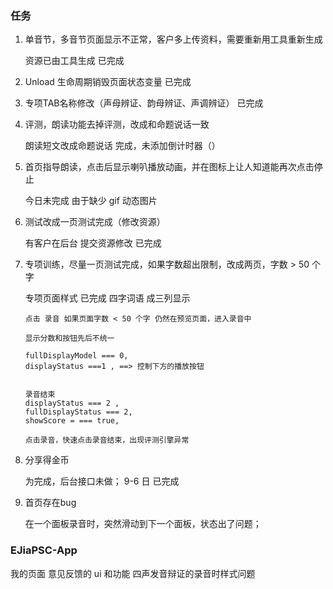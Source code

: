 ### 任务
1. 单音节，多音节页面显示不正常，客户多上传资料，需要重新用工具重新生成

      资源已由工具生成 已完成

2. Unload 生命周期销毁页面状态变量 已完成

3. 专项TAB名称修改（声母辨证、韵母辨证、声调辨证） 已完成

1. 评测，朗读功能去掉评测，改成和命题说话一致 

      朗读短文改成命题说话 完成，未添加倒计时器（）

2. 首页指导朗读，点击后显示喇叭播放动画，并在图标上让人知道能再次点击停止
   
     今日未完成 由于缺少 gif 动态图片

3. 测试改成一页测试完成（修改资源）

	有客户在后台 提交资源修改 已完成


4. 专项训练，尽量一页测试完成，如果字数超出限制，改成两页，字数 > 50 个字 

    专项页面样式 已完成
    四字词语 成三列显示	

	```
	点击 录音 如果页面字数 < 50 个字 仍然在预览页面，进入录音中

	显示分数和按钮先后不统一

	fullDisplayModel === 0,
	displayStatus ===1 , ==> 控制下方的播放按钮


	录音结束
	displayStatus === 2 ,
	fullDisplayStatus === 2,
	showScore = === true,

	点击录音，快速点击录音结束，出现评测引擎异常
	```

5. 分享得金币

   为完成，后台接口未做；
   9-6 日 已完成

6. 首页存在bug

	在一个面板录音时，突然滑动到下一个面板，状态出了问题；

### EJiaPSC-App

我的页面
意见反馈的 ui 和功能
四声发音辩证的录音时样式问题 



